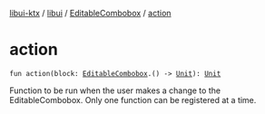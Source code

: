 [libui-ktx](../../index.md) / [libui](../index.md) / [EditableCombobox](index.md) / [action](./action.md)

# action

`fun action(block: `[`EditableCombobox`](index.md)`.() -> `[`Unit`](https://kotlinlang.org/api/latest/jvm/stdlib/kotlin/-unit/index.html)`): `[`Unit`](https://kotlinlang.org/api/latest/jvm/stdlib/kotlin/-unit/index.html)

Function to be run when the user makes a change to the EditableCombobox.
Only one function can be registered at a time.

